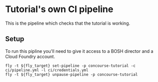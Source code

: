 # Tutorial's own CI pipeline

This is the pipeline which checks that the tutorial is working.


## Setup

To run this pipline you'll need to give it access to a BOSH
director and a Cloud Foundry account.


```
fly -t ${fly_target} set-pipeline -p concourse-tutorial -c ci/pipeline.yml -l ci/credentials.yml
fly -t ${fly_target} unpause-pipeline -p concourse-tutorial
```
